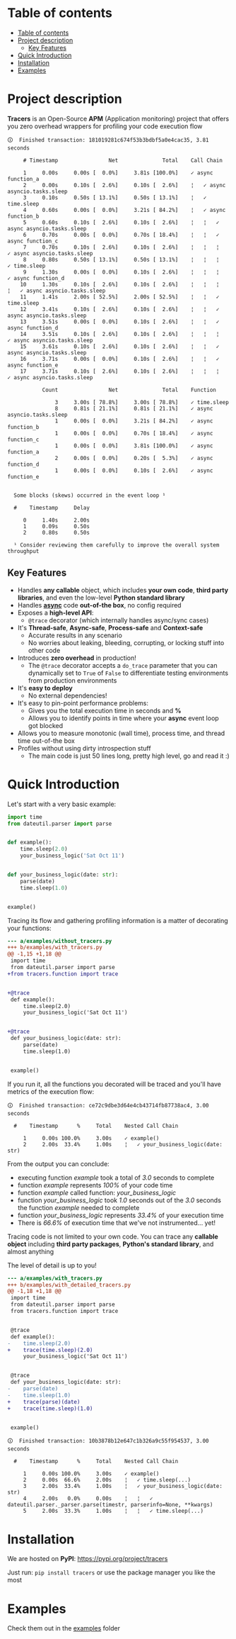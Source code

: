 # Table of contents

- [Table of contents](#table-of-contents)
- [Project description](#project-description)
  * [Key Features](#key-features)
- [Quick Introduction](#quick-introduction)
- [Installation](#installation)
- [Examples](#examples)

# Project description

**Tracers** is an Open-Source **APM** (Application monitoring) project
that offers you zero overhead wrappers for profiling your code execution flow

```
🛈  Finished transaction: 181019281c674f53b3bdbf5a0e4cac35, 3.81 seconds

     # Timestamp                Net              Total    Call Chain

     1     0.00s     0.00s [  0.0%]     3.81s [100.0%]    ✓ async function_a
     2     0.00s     0.10s [  2.6%]     0.10s [  2.6%]    ¦   ✓ async asyncio.tasks.sleep
     3     0.10s     0.50s [ 13.1%]     0.50s [ 13.1%]    ¦   ✓ time.sleep
     4     0.60s     0.00s [  0.0%]     3.21s [ 84.2%]    ¦   ✓ async function_b
     5     0.60s     0.10s [  2.6%]     0.10s [  2.6%]    ¦   ¦   ✓ async asyncio.tasks.sleep
     6     0.70s     0.00s [  0.0%]     0.70s [ 18.4%]    ¦   ¦   ✓ async function_c
     7     0.70s     0.10s [  2.6%]     0.10s [  2.6%]    ¦   ¦   ¦   ✓ async asyncio.tasks.sleep
     8     0.80s     0.50s [ 13.1%]     0.50s [ 13.1%]    ¦   ¦   ¦   ✓ time.sleep
     9     1.30s     0.00s [  0.0%]     0.10s [  2.6%]    ¦   ¦   ¦   ✓ async function_d
    10     1.30s     0.10s [  2.6%]     0.10s [  2.6%]    ¦   ¦   ¦   ¦   ✓ async asyncio.tasks.sleep
    11     1.41s     2.00s [ 52.5%]     2.00s [ 52.5%]    ¦   ¦   ✓ time.sleep
    12     3.41s     0.10s [  2.6%]     0.10s [  2.6%]    ¦   ¦   ✓ async asyncio.tasks.sleep
    13     3.51s     0.00s [  0.0%]     0.10s [  2.6%]    ¦   ¦   ✓ async function_d
    14     3.51s     0.10s [  2.6%]     0.10s [  2.6%]    ¦   ¦   ¦   ✓ async asyncio.tasks.sleep
    15     3.61s     0.10s [  2.6%]     0.10s [  2.6%]    ¦   ¦   ✓ async asyncio.tasks.sleep
    16     3.71s     0.00s [  0.0%]     0.10s [  2.6%]    ¦   ¦   ✓ async function_e
    17     3.71s     0.10s [  2.6%]     0.10s [  2.6%]    ¦   ¦   ¦   ✓ async asyncio.tasks.sleep

           Count                Net              Total    Function

               3     3.00s [ 78.8%]     3.00s [ 78.8%]    ✓ time.sleep
               8     0.81s [ 21.1%]     0.81s [ 21.1%]    ✓ async asyncio.tasks.sleep
               1     0.00s [  0.0%]     3.21s [ 84.2%]    ✓ async function_b
               1     0.00s [  0.0%]     0.70s [ 18.4%]    ✓ async function_c
               1     0.00s [  0.0%]     3.81s [100.0%]    ✓ async function_a
               2     0.00s [  0.0%]     0.20s [  5.3%]    ✓ async function_d
               1     0.00s [  0.0%]     0.10s [  2.6%]    ✓ async function_e


  Some blocks (skews) occurred in the event loop ¹

  #    Timestamp     Delay

     0     1.40s     2.00s
     1     0.09s     0.50s
     2     0.80s     0.50s

  ¹ Consider reviewing them carefully to improve the overall system throughput
```

## Key Features

- Handles **any callable** object, which includes **your own code**,
  **third party libraries**, and even the low-level **Python standard library**
- Handles [**async**](https://docs.python.org/3/library/asyncio.html) code
  **out-of-the box**, no config required
- Exposes a **high-level API**:
  - `@trace` decorator (which internally handles async/sync cases)
- It's **Thread-safe**, **Async-safe**, **Process-safe** and **Context-safe**
  - Accurate results in any scenario
  - No worries about leaking, bleeding, corrupting, or locking stuff into other
    code
- Introduces **zero overhead** in production!
  - The `@trace` decorator accepts a `do_trace` parameter
    that you can dynamically set to `True` of `False` to differentiate
    testing environments from production environments
- It's **easy to deploy**
  - No external dependencies!
- It's easy to pin-point performance problems:
  - Gives you the total execution time in seconds and **%**
  - Allows you to identify points in time where your **async** event loop got blocked
- Allows you to measure monotonic (wall time), process time, and thread time out-of-the box
- Profiles without using dirty introspection stuff
  - The main code is just 50 lines long, pretty high level, go and read it :)

# Quick Introduction

Let's start with a very basic example:

```py
import time
from dateutil.parser import parse


def example():
    time.sleep(2.0)
    your_business_logic('Sat Oct 11')


def your_business_logic(date: str):
    parse(date)
    time.sleep(1.0)


example()
```

Tracing its flow and gathering profiling information is a matter of
decorating your functions:

```diff
--- a/examples/without_tracers.py
+++ b/examples/with_tracers.py
@@ -1,15 +1,18 @@
 import time
 from dateutil.parser import parse
+from tracers.function import trace


+@trace
 def example():
     time.sleep(2.0)
     your_business_logic('Sat Oct 11')


+@trace
 def your_business_logic(date: str):
     parse(date)
     time.sleep(1.0)


 example()
```

If you run it, all the functions you decorated will be traced
and you'll have metrics of the execution flow:

```
🛈  Finished transaction: ce72c9dbe3d64e4cb43714fb87738ac4, 3.00 seconds

  #    Timestamp      %     Total    Nested Call Chain

     1     0.00s 100.0%     3.00s    ✓ example()
     2     2.00s  33.4%     1.00s    ¦   ✓ your_business_logic(date: str)
```

From the output you can conclude:
- executing function *example* took a total of *3.0* seconds to complete
- function *example* represents *100%* of your code time
- function *example* called function: *your_business_logic*
- function *your_business_logic* took *1.0* seconds out of the *3.0* seconds
  the function *example* needed to complete
- function *your_business_logic* represents *33.4%* of your execution time
- There is *66.6%* of execution time
  that we've not instrumented... yet!

Tracing code is not limited to your own code.
You can trace any **callable object** including **third party packages**,
**Python's standard library**, and almost anything

The level of detail is up to you!


```diff
--- a/examples/with_tracers.py
+++ b/examples/with_detailed_tracers.py
@@ -1,18 +1,18 @@
 import time
 from dateutil.parser import parse
 from tracers.function import trace


 @trace
 def example():
-    time.sleep(2.0)
+    trace(time.sleep)(2.0)
     your_business_logic('Sat Oct 11')


 @trace
 def your_business_logic(date: str):
-    parse(date)
-    time.sleep(1.0)
+    trace(parse)(date)
+    trace(time.sleep)(1.0)


 example()
```

```
🛈  Finished transaction: 10b3878b12e647c1b326a9c55f954537, 3.00 seconds

  #    Timestamp      %     Total    Nested Call Chain

     1     0.00s 100.0%     3.00s    ✓ example()
     2     0.00s  66.6%     2.00s    ¦   ✓ time.sleep(...)
     3     2.00s  33.4%     1.00s    ¦   ✓ your_business_logic(date: str)
     4     2.00s   0.0%     0.00s    ¦   ¦   ✓ dateutil.parser._parser.parse(timestr, parserinfo=None, **kwargs)
     5     2.00s  33.3%     1.00s    ¦   ¦   ✓ time.sleep(...)
```

# Installation

We are hosted on **PyPI**: https://pypi.org/project/tracers

Just run: `pip install tracers`
or use the package manager you like the most

# Examples

Check them out in the
[examples](https://github.com/kamadorueda/tracers/tree/master/examples)
folder
